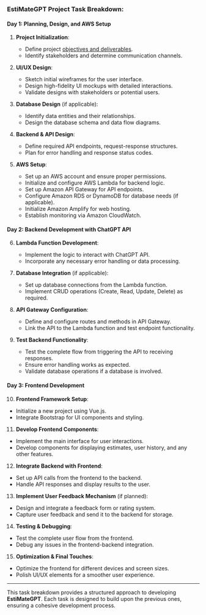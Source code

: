 ### **EstiMateGPT** Project Task Breakdown:

#### **Day 1: Planning, Design, and AWS Setup**

1. **Project Initialization**:
   - Define project [objectives and deliverables](day-1/objectives-and-deliverables.md).
   - Identify stakeholders and determine communication channels.

2. **UI/UX Design**:
   - Sketch initial wireframes for the user interface.
   - Design high-fidelity UI mockups with detailed interactions.
   - Validate designs with stakeholders or potential users.

3. **Database Design** (if applicable):
   - Identify data entities and their relationships.
   - Design the database schema and data flow diagrams.

4. **Backend & API Design**:
   - Define required API endpoints, request-response structures.
   - Plan for error handling and response status codes.

5. **AWS Setup**:
   - Set up an AWS account and ensure proper permissions.
   - Initialize and configure AWS Lambda for backend logic.
   - Set up Amazon API Gateway for API endpoints.
   - Configure Amazon RDS or DynamoDB for database needs (if applicable).
   - Initialize Amazon Amplify for web hosting.
   - Establish monitoring via Amazon CloudWatch.

#### **Day 2: Backend Development with ChatGPT API**

6. **Lambda Function Development**:
   - Implement the logic to interact with ChatGPT API.
   - Incorporate any necessary error handling or data processing.

7. **Database Integration** (if applicable):
   - Set up database connections from the Lambda function.
   - Implement CRUD operations (Create, Read, Update, Delete) as required.

8. **API Gateway Configuration**:
   - Define and configure routes and methods in API Gateway.
   - Link the API to the Lambda function and test endpoint functionality.

9. **Test Backend Functionality**:
   - Test the complete flow from triggering the API to receiving responses.
   - Ensure error handling works as expected.
   - Validate database operations if a database is involved.

#### **Day 3: Frontend Development**

10. **Frontend Framework Setup**:
   - Initialize a new project using Vue.js.
   - Integrate Bootstrap for UI components and styling.

11. **Develop Frontend Components**:
   - Implement the main interface for user interactions.
   - Develop components for displaying estimates, user history, and any other features.

12. **Integrate Backend with Frontend**:
   - Set up API calls from the frontend to the backend.
   - Handle API responses and display results to the user.

13. **Implement User Feedback Mechanism** (if planned):
   - Design and integrate a feedback form or rating system.
   - Capture user feedback and send it to the backend for storage.

14. **Testing & Debugging**:
   - Test the complete user flow from the frontend.
   - Debug any issues in the frontend-backend integration.

15. **Optimization & Final Touches**:
   - Optimize the frontend for different devices and screen sizes.
   - Polish UI/UX elements for a smoother user experience.

---

This task breakdown provides a structured approach to developing **EstiMateGPT**. Each task is designed to build upon the previous ones, ensuring a cohesive development process.